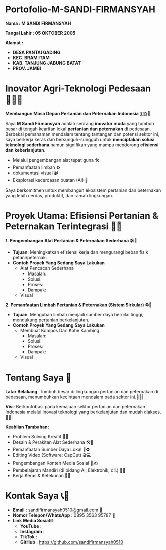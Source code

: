 # Portofolio-M-SANDI-FIRMANSYAH
**Nama : M SANDI FIRMANSYAH**

**Tangal Lahir : 05 OKTOBER 2005**

**Alamat :**
- **DESA PANTAI GADING**
- **KEC. BRAM ITAM**
- **KAB. TANJUNG JABUNG BATAT**
- **PROV. JAMBI**

# Inovator Agri-Teknologi Pedesaan 🧑‍🌾💡

 **Membangun Masa Depan Pertanian dan Peternakan Indonesia 🇮🇩🌾**
 
 Saya **M Sandi Firmansyah** adalah seorang **inovator muda** yang tumbuh besar di tengah kearifan lokal **pertanian dan peternakan** di pedesaan. Berbekal pemahaman mendalam tentang tantangan dan potensi sektor ini, saya berkerja keras dan bersunguh-sungguh untuk **menciptakan solusi teknologi sederhana** namun signifikan yang mampu mendorong **efisiensi dan keberlanjutan**.
- Melalui pengembangan alat tepat guna 🛠️
- Pemanfaatan limbah ♻️
- dokumentasi visual 📹
- Eksplorasi kecerdasan buatan (AI) 🤖

Saya berkomitmen untuk membangun ekosistem pertanian dan peternakan yang lebih cerdas, produktif, dan ramah lingkungan.
# Proyek Utama: Efisiensi Pertanian & Peternakan Terintegrasi 🌱🐔
**1. Pengembangan Alat Pertanian & Peternakan Sederhana 🛠️💪**

- **Tujuan**: Meningkatkan efisiensi kerja dan mengurangi beban fisik petani/peternak.
- **Contoh Proyek Yang Sedang Saya Lakukan**
  - Alat Pencacah Sederhana
    - Masalah:
    - Solusi:
    - Proses:
    - Dampak:
  - Visual


**2. Pemanfaatan Limbah Pertanian & Peternakan (Sistem Sirkular) ♻️🔄**

- **Tujuan**: Mengubah limbah menjadi sumber daya bernilai tinggi, mendukung pertanian berkelanjutan.
- **Contoh Proyek Yang Sedang Saya Lakukan**
  - Membuat Kompos Dari Kohe Kambing
    - Masalah:
    - Solusi:
    - Proses:
    - Dampak:
  - Visual

# Tentang Saya 👋
**Latar Belakang**: Tumbuh besar di lingkungan pertanian dan peternakan di pedesaan, menumbuhkan kecintaan mendalam pada sektor ini.🏡🌾|

**Visi**: Berkontribusi pada kemajuan sektor pertanian dan peternakan Indonesia melalui inovasi teknologi yang berkelanjutan dan mudah diakses. 🚀✨|

**Keahlian Tambahan:**
- Problem Solving Kreatif 🧠💡
- Desain & Perakitan Alat Sederhana 🛠️📐
- Pemanfaatan Sumber Daya Lokal 🌿♻️
- Editing Video (Software: CapCut) 🎬💻 
- Pengembangan Konten Media Sosial 📲✍️
- Pembelajaran Mandiri (di bidang AI, Elektronik, dll.) 📖🤓
- Kerja Keras & Ketekunan 💪✨
# Kontak Saya 📞📧
- **Email** : sandifirmansyah0510@gmail.com 📧
- **Nomor Telepon/WhatsApp** : 0895 3563 95787 📱
- **Link Media Sosial**🌐
  - **YouTube** :
  - **Instagram** :
  - **TikTok** :
  - **GitHub** : https://github.com/sandifirmansyah0510
